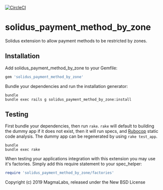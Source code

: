 [![CircleCI](https://circleci.com/gh/magma-labs/solidus_payment_method_by_zone/tree/master.svg?style=svg)](https://circleci.com/gh/magma-labs/solidus_payment_method_by_zone/tree/master)

# solidus_payment_method_by_zone
Solidus extension to allow payment methods to be restricted by zones.

Installation
------------

Add solidus_payment_method_by_zone to your Gemfile:

```ruby
gem 'solidus_payment_method_by_zone'
```

Bundle your dependencies and run the installation generator:

```shell
bundle
bundle exec rails g solidus_payment_method_by_zone:install
```

Testing
-------

First bundle your dependencies, then run `rake`. `rake` will default to building the dummy app if it does not exist, then it will run specs, and [Rubocop](https://github.com/bbatsov/rubocop) static code analysis. The dummy app can be regenerated by using `rake test_app`.

```shell
bundle
bundle exec rake
```

When testing your applications integration with this extension you may use it's factories.
Simply add this require statement to your spec_helper:

```ruby
require 'solidus_payment_method_by_zone/factories'
```

Copyright (c) 2019 MagmaLabs, released under the New BSD License
